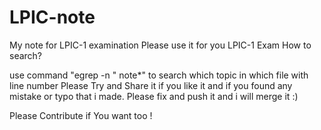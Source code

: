 # LPIC-note
My note for LPIC-1 examination
Please use it for you LPIC-1 Exam
How to search?

use command "egrep -n "<what you want to search> note*" to search which topic in which file with line number
Please Try and Share it if you like it and if you found  any mistake or typo that i made. Please fix and  push it and i will merge it :)
  
Please Contribute if You want too !
